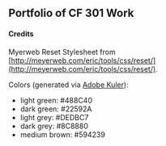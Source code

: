 ## Portfolio of CF 301 Work

#### Credits ####
Myerweb Reset Stylesheet from [http://meyerweb.com/eric/tools/css/reset/](http://meyerweb.com/eric/tools/css/reset/).

Colors (generated via [Adobe Kuler](https://color.adobe.com/create/color-wheel/)):
* light green: #488C40
* dark green: #22592A
* light grey: #DEDBC7
* dark grey: #8C8880
* medium brown: #594239
